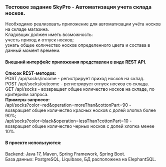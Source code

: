 ### Тестовое задание SkyPro - Автоматизация учета склада носков.    
Необходимо реализовать приложение для автоматизации учёта носков на складе магазина.    
Кладовщик должен иметь возможность:     
учесть приход и отпуск носков;     
узнать общее количество носков определенного цвета и состава в данный момент времени.     
#### Внешний интерфейс приложения представлен в виде REST API.
**Список REST-методов:**     
POST /api/socks/income - регистрирует приход носков на склад.          
POST /api/socks/outcome - регистрирует отпуск носков со склада.     
GET /api/socks - возвращает общее количество носков на складе, по критериям запроса.     
**Примеры запросов:**     
/api/socks?color=red&operation=moreThan&cottonPart=90 -    
возвращает общее количество красных носков с долей хлопка более 90%;     
/api/socks?color=black&operation=lessThan?cottonPart=10 -    
возвращает общее количество черных носков с долей хлопка менее 10%.    
#### В проекте используются:
Backend: Java 17, Maven, Spring Framework, Spring Boot.    
База данных: PostgreSQL, Liquibase, БД расположена на ElephantSQL.



